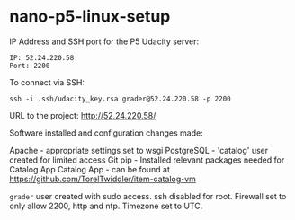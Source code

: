 # nano-p5-linux-setup

IP Address and SSH port for the P5 Udacity server:

    IP: 52.24.220.58
    Port: 2200

To connect via SSH:

    ssh -i .ssh/udacity_key.rsa grader@52.24.220.58 -p 2200

URL to the project:
    http://52.24.220.58/

Software installed and configuration changes made:

Apache - appropriate settings set to wsgi
PostgreSQL - 'catalog' user created for limited access
Git
pip - Installed relevant packages needed for Catalog App
Catalog App - can be found at https://github.com/TorelTwiddler/item-catalog-vm

`grader` user created with sudo access.
ssh disabled for root.
Firewall set to only allow 2200, http and ntp.
Timezone set to UTC.
